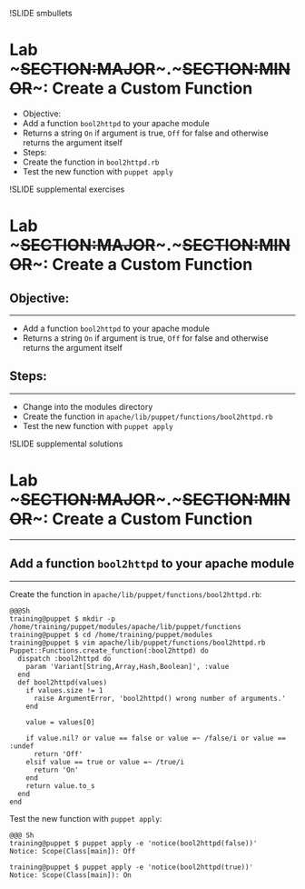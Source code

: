 !SLIDE smbullets
# Lab ~~~SECTION:MAJOR~~~.~~~SECTION:MINOR~~~: Create a Custom Function

* Objective:
 * Add a function `bool2httpd` to your apache module
 * Returns a string `On` if argument is true, `Off` for false and otherwise returns the argument itself
* Steps:
 * Create the function in `bool2httpd.rb`
 * Test the new function with `puppet apply`


!SLIDE supplemental exercises
# Lab ~~~SECTION:MAJOR~~~.~~~SECTION:MINOR~~~: Create a Custom Function

## Objective:

****

* Add a function `bool2httpd` to your apache module
* Returns a string `On` if argument is true, `Off` for false and otherwise returns the argument itself

## Steps:

****

* Change into the modules directory
* Create the function in `apache/lib/puppet/functions/bool2httpd.rb`
* Test the new function with `puppet apply`


!SLIDE supplemental solutions
# Lab ~~~SECTION:MAJOR~~~.~~~SECTION:MINOR~~~: Create a Custom Function

****

## Add a function `bool2httpd` to your apache module

****

Create the function in `apache/lib/puppet/functions/bool2httpd.rb`:

    @@@Sh
    training@puppet $ mkdir -p /home/training/puppet/modules/apache/lib/puppet/functions
    training@puppet $ cd /home/training/puppet/modules
    training@puppet $ vim apache/lib/puppet/functions/bool2httpd.rb
    Puppet::Functions.create_function(:bool2httpd) do
      dispatch :bool2httpd do
        param 'Variant[String,Array,Hash,Boolean]', :value
      end
      def bool2httpd(values)
        if values.size != 1
          raise ArgumentError, 'bool2httpd() wrong number of arguments.'
        end
  
        value = values[0]
  
        if value.nil? or value == false or value =~ /false/i or value == :undef
          return 'Off'
        elsif value == true or value =~ /true/i
          return 'On'
        end
        return value.to_s
      end
    end
  


Test the new function with `puppet apply`:

    @@@ Sh
    training@puppet $ puppet apply -e 'notice(bool2httpd(false))'
    Notice: Scope(Class[main]): Off

    training@puppet $ puppet apply -e 'notice(bool2httpd(true))'
    Notice: Scope(Class[main]): On
